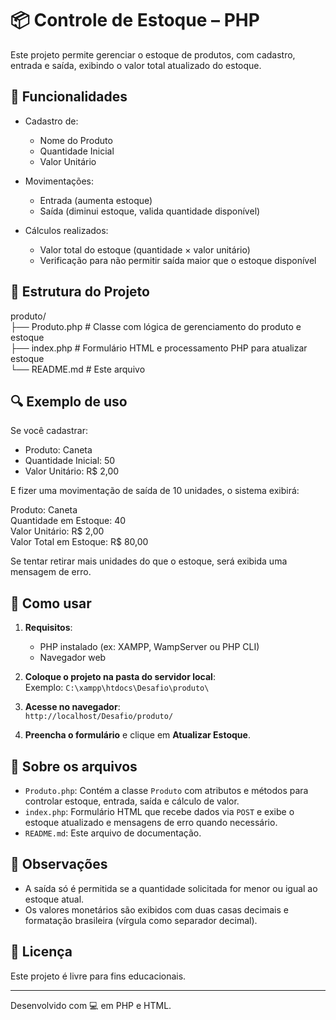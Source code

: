 # 📦 Controle de Estoque – PHP

Este projeto permite gerenciar o estoque de produtos, com cadastro, entrada e saída, exibindo o valor total atualizado do estoque.

## 🧮 Funcionalidades

- Cadastro de:

  - Nome do Produto
  - Quantidade Inicial
  - Valor Unitário

- Movimentações:

  - Entrada (aumenta estoque)
  - Saída (diminui estoque, valida quantidade disponível)

- Cálculos realizados:
  - Valor total do estoque (quantidade × valor unitário)
  - Verificação para não permitir saída maior que o estoque disponível

## 📂 Estrutura do Projeto

produto/  
├── Produto.php # Classe com lógica de gerenciamento do produto e estoque  
├── index.php # Formulário HTML e processamento PHP para atualizar estoque  
└── README.md # Este arquivo

## 🔍 Exemplo de uso

Se você cadastrar:

- Produto: Caneta
- Quantidade Inicial: 50
- Valor Unitário: R$ 2,00

E fizer uma movimentação de saída de 10 unidades, o sistema exibirá:

Produto: Caneta  
Quantidade em Estoque: 40  
Valor Unitário: R$ 2,00  
Valor Total em Estoque: R$ 80,00

Se tentar retirar mais unidades do que o estoque, será exibida uma mensagem de erro.

## 🚀 Como usar

1. **Requisitos**:

   - PHP instalado (ex: XAMPP, WampServer ou PHP CLI)
   - Navegador web

2. **Coloque o projeto na pasta do servidor local**:  
   Exemplo: `C:\xampp\htdocs\Desafio\produto\`

3. **Acesse no navegador**:  
   `http://localhost/Desafio/produto/`

4. **Preencha o formulário** e clique em **Atualizar Estoque**.

## 📁 Sobre os arquivos

- `Produto.php`: Contém a classe `Produto` com atributos e métodos para controlar estoque, entrada, saída e cálculo de valor.
- `index.php`: Formulário HTML que recebe dados via `POST` e exibe o estoque atualizado e mensagens de erro quando necessário.
- `README.md`: Este arquivo de documentação.

## 📝 Observações

- A saída só é permitida se a quantidade solicitada for menor ou igual ao estoque atual.
- Os valores monetários são exibidos com duas casas decimais e formatação brasileira (vírgula como separador decimal).

## 📄 Licença

Este projeto é livre para fins educacionais.

---

Desenvolvido com 💻 em PHP e HTML.
